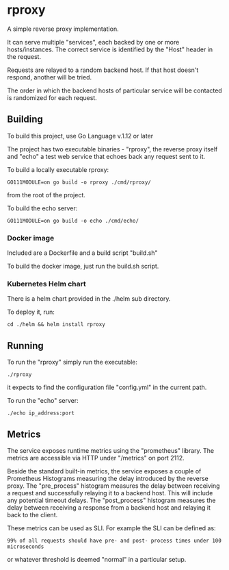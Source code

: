 # rproxy

A simple reverse proxy implementation. 

It can serve multiple "services", each backed by one or more hosts/instances.
The correct service is identified by the "Host" header in the request.

Requests are relayed to a random backend host.
If that host doesn't respond, another will be tried.

The order in which the backend hosts of particular service will be contacted is
randomized for each request.

 
## Building
To build this project, use Go Language v.1.12 or later

The project has two executable binaries - "rproxy", the reverse proxy itself and 
"echo" a test web service that echoes back any request sent to it. 

To build a locally executable rproxy:

`GO111MODULE=on go build -o rproxy ./cmd/rproxy/`

from the root of the project.

To build the echo server:

`GO111MODULE=on go build -o echo ./cmd/echo/`

### Docker image
Included are a Dockerfile and a build script "build.sh"

To build the docker image, just run the build.sh script.
  
### Kubernetes Helm chart
There is a helm chart provided in the ./helm sub directory.

To deploy it, run:

`cd ./helm && helm install rproxy`

## Running 

To run the "rproxy" simply run the executable:

`./rproxy`

it expects to find the configuration file "config.yml" in the current path.

To run the "echo" server:

`./echo ip_address:port`

## Metrics
The service exposes runtime metrics using the "prometheus" library. The metrics
are accessible via HTTP under "/metrics" on port 2112. 

Beside the standard built-in metrics, the service exposes a couple of Prometheus
Histograms measuring the delay introduced by the reverse proxy. The "pre_process"
histogram measures the delay between receiving a request and successfully relaying
it to a backend host. This will include any potential timeout delays. The 
"post_process" histogram measures the delay between receiving a response from a 
backend host and relaying it back to the client.   
 
 These metrics can be used as SLI. For example the SLI can be defined as:
 
 `99% of all requests should have pre- and post- process times under 100 microseconds`
 
 or whatever threshold is deemed "normal" in a particular setup.
 
  